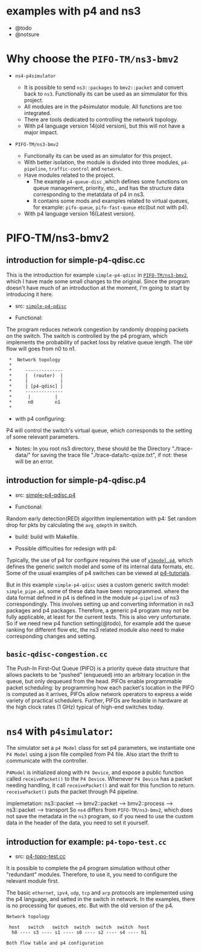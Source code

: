 # examples with p4 and ns3


* @todo
* @notsure

# Why choose the `PIFO-TM/ns3-bmv2`

* `ns4-p4simulator` 
  * It is possible to send `ns3::packages` to `bmv2::packet` and convert back to `ns3`. Functionally its can be used as an simmulator for this project.
  * All modules are in the p4simulator module. All functions are too integrated.
  * There are tools dedicated to controlling the network topology.
  * With p4 language version 14(old version), but this will not have a major impact.

* `PIFO-TM/ns3-bmv2`
  * Functionally its can be used as an simulator for this project.
  * With better isolation, the module is divided into three modules, `p4-pipeline`, `traffic-control` and `network`.
  * Have modules related to the project.
    * The example `p4-queue-disc` ,which defines some functions on queue management, priority, etc., and has the structure data corresponding to the metatdata of p4 in ns3.
    * It contains some mods and examples related to virtual queues, for example: `pifo-queue`, `pifo-fast-queue` etc(but not with p4).
  * With p4 language version 16(Latest version).

# PIFO-TM/ns3-bmv2

## introduction for simple-p4-qdisc.cc

This is the introduction for example `simple-p4-qdisc` in [`PIFO-TM/ns3-bmv2`](https://github.com/PIFO-TM/ns3-bmv2), which I have made some small changes to the original.
Since the program doesn't have much of an introduction at the moment, I'm going to start by introducing it here.

* src: [`simple-p4-qdisc`](https://github.com/Mingyumaz/ns-3-dev-git/blob/p4dev/src/traffic-control/examples/simple-p4-qdisc.cc)

* Functional:

The program reduces network congestion by randomly dropping packets on the switch. 
The switch is controlled by the p4 program, which implements the probability of packet loss by relative queue length. The `UDP` flow will goes from n0 to n1.

```
 *  Network topology
 * 
 *     --------------
 *     |  (router)  |
 *     |            |
 *     | [p4-qdisc] |
 *     --------------
 *      |         | 
 *      n0        n1
 *
```
* with p4 configuring: 

P4 will control the switch's virtual queue, which corresponds to the setting of some relevant parameters.

* Notes: In you root ns3 directory, these should be the Directory "./trace-data/" for saving the trace file "./trace-data/tc-qsize.txt", if not: these will be an error.

## introduction for simple-p4-qdisc.p4

* src: [simple-p4-qdisc.p4](https://github.com/Mingyumaz/ns-3-dev-git/blob/p4dev/src/traffic-control/examples/p4-src/simple-p4-qdisc/simple-p4-qdisc.p4)

* Functional:

Random early detection(RED) algorithm implementation with p4: Set random drop for pkts by calculating the `avg_qdepth` in switch.

* build: build with Makefile.

* Possible difficulties for redesign with p4:

Typically, the use of p4 for configure requires the use of [`v1model.p4`](https://github.com/p4lang/p4c/blob/main/p4include/v1model.p4), which defines the generic switch model and some of its internal data formats, etc.
Some of the usual examples of p4 switches can be viewed at [p4-tutorials](https://github.com/Mingyumaz/p4-tutorials/tree/master/exercises).

But in this example `simple-p4-qdisc` uses a custom generic switch model: `simple_pipe.p4`, some of these data have been reprogrammed.
where the data format defined in p4 is defined in the module `p4-pipeline` of ns3 correspondingly.
This involves setting up and converting information in ns3 packages and p4 packages. 
Therefore, a generic p4 program may not be fully applicable, at least for the current tests. This is also very unfortunate.
So if we need new p4 function setting(@todo), for example add the queue ranking for different flow etc, the ns3 related module also need to make corresponding changes and setting.

## `basic-qdisc-congestion.cc`

The Push-In First-Out Queue (PIFO) is a priority queue data structure that allows packets to be "pushed" (enqueued) into an arbitrary location in the queue, but only dequeued from the head. PIFOs enable programmable packet scheduling: by programming how each packet's location in the PIFO is computed as it arrives, PIFOs allow network operators to express a wide variety of practical schedulers. Further, PIFOs are feasible in hardware at the high clock rates (1 GHz) typical of high-end switches today.



# `ns4` with `p4simulator`: 

The simulator set a `p4 Model` class for set p4 parameters, we instantiate one `P4 Model` using a json file compiled from P4 file. 
Also start the thrift to communicate with the controller.

`P4Model` is initialized along with `P4 Device`, and expose a public function called `receivePacket()` to the `P4 Device`. 
Whenever `P4 Device` has a packet needing handling, it call `receivePacket()` and wait for this function to return. 
`receivePacket()` puts the packet through P4 pipeline.

implemetation: ns3::packet --> bmv2::packet --> bmv2::process --> ns3::packet --> transport
So `ns4` differs from `PIFO-TM/ns3-bmv2`, which does not save the metadata in the `ns3` program, so if you need to use the custom data in the header of the data, you need to set it yourself.

## introduction for example: `p4-topo-test.cc`

* src: [p4-topo-test.cc](https://github.com/Mingyumaz/NS3-p4simulator-module/blob/master/examples/p4-topo-test.cc)

It is possible to complete the p4 program simulation without other "redundant" modules. Therefore, to use it, you need to configure the relevant module first.

The basic `ethernet`, `ipv4`, `udp`, `tcp` and `arp` protocols are implemented using the p4 language, and setted in the switch in network. 
In the examples, there is no processing for queues, etc.
But with the old version of the p4.

```
Network topology

 host   switch   switch  switch  switch  switch  host
  h0 ---- s3 ---- s1 ---- s0 ---- s2 ---- s4 ---- h1

Both flow table and p4 configuration
```

